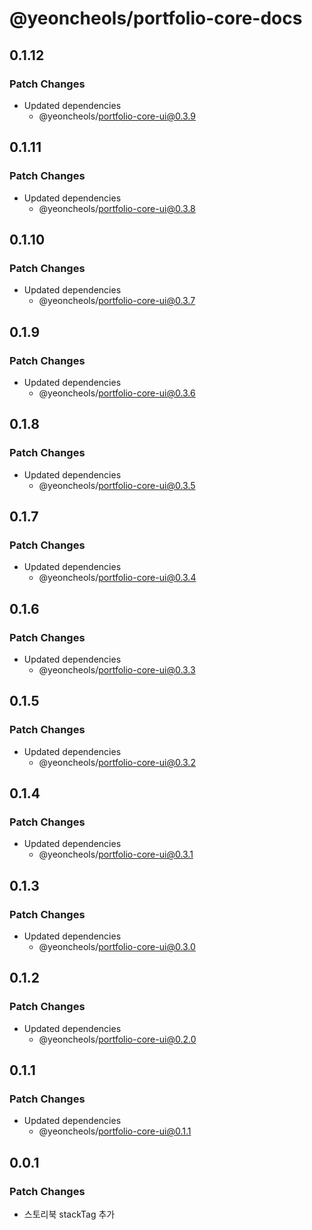 # @yeoncheols/portfolio-core-docs

## 0.1.12

### Patch Changes

- Updated dependencies
  - @yeoncheols/portfolio-core-ui@0.3.9

## 0.1.11

### Patch Changes

- Updated dependencies
  - @yeoncheols/portfolio-core-ui@0.3.8

## 0.1.10

### Patch Changes

- Updated dependencies
  - @yeoncheols/portfolio-core-ui@0.3.7

## 0.1.9

### Patch Changes

- Updated dependencies
  - @yeoncheols/portfolio-core-ui@0.3.6

## 0.1.8

### Patch Changes

- Updated dependencies
  - @yeoncheols/portfolio-core-ui@0.3.5

## 0.1.7

### Patch Changes

- Updated dependencies
  - @yeoncheols/portfolio-core-ui@0.3.4

## 0.1.6

### Patch Changes

- Updated dependencies
  - @yeoncheols/portfolio-core-ui@0.3.3

## 0.1.5

### Patch Changes

- Updated dependencies
  - @yeoncheols/portfolio-core-ui@0.3.2

## 0.1.4

### Patch Changes

- Updated dependencies
  - @yeoncheols/portfolio-core-ui@0.3.1

## 0.1.3

### Patch Changes

- Updated dependencies
  - @yeoncheols/portfolio-core-ui@0.3.0

## 0.1.2

### Patch Changes

- Updated dependencies
  - @yeoncheols/portfolio-core-ui@0.2.0

## 0.1.1

### Patch Changes

- Updated dependencies
  - @yeoncheols/portfolio-core-ui@0.1.1

## 0.0.1

### Patch Changes

- 스토리북 stackTag 추가
